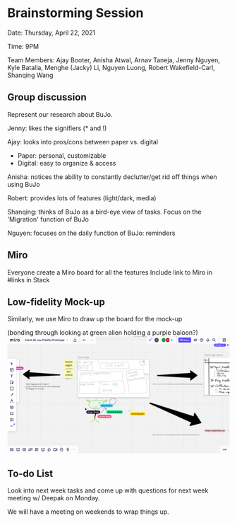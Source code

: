 # Brainstorming Session

Date: Thursday, April 22, 2021

Time: 9PM

Team Members: Ajay Booter, Anisha Atwal, Arnav Taneja, Jenny Nguyen, Kyle Batalla, Menghe (Jacky) Li, Nguyen Luong, Robert Wakefield-Carl, Shanqing Wang

## Group discussion
Represent our research about BuJo.

Jenny: likes the signifiers (* and !)

Ajay: looks into pros/cons between paper vs. digital
- Paper: personal, customizable
- Digital: easy to organize & access

Anisha: notices the ability to constantly declutter/get rid off things when using BuJo

Robert: provides lots of features (light/dark, media)

Shanqing: thinks of BuJo as a bird-eye view of tasks. Focus on the 'Migration' function of BuJo

Nguyen: focuses on the daily function of BuJo: reminders

## Miro 
Everyone create a Miro board for all the features
Include link to Miro in #links in Stack

## Low-fidelity Mock-up
Similarly, we use Miro to draw up the board for the mock-up

(bonding through looking at green alien holding a purple baloon?)
![bonding?](bonding.png)

## To-do List
Look into next week tasks and come up with questions for next week meeting w/ Deepak on Monday.

We will have a meeting on weekends to wrap things up.

